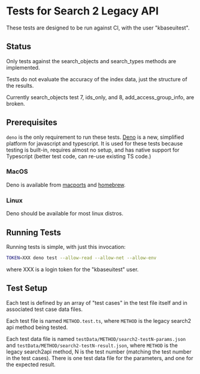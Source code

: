 # Tests for Search 2 Legacy API

These tests are designed to be run against CI, with the user "kbaseuitest".

## Status

Only tests against the search_objects and search_types methods are implemented.

Tests do not evaluate the accuracy of the index data, just the structure of the results.

Currently search_objects test 7, ids_only, and 8, add_access_group_info, are broken.

## Prerequisites

`deno` is the only requirement to run these tests. [Deno](https://deno.land/manual) is a new, simplified platform for javascript and typescript. It is used for these tests because testing is built-in, requires almost no setup, and has native support for Typescript (better test code, can re-use existing TS code.)

### MacOS

Deno is available from [macports](https://ports.macports.org/?search=deno&search_by=name) and [homebrew](https://formulae.brew.sh/formula/deno#default).

### Linux

Deno should be available for most linux distros.

## Running Tests

Running tests is simple, with just this invocation:

```bash
TOKEN=XXX deno test --allow-read --allow-net --allow-env
```

where XXX is a login token for the "kbaseuitest" user.

## Test Setup

Each test is defined by an array of "test cases" in the test file itself and in associated test case data files.

Each test file is named `METHOD.test.ts`, where `METHOD` is the legacy search2 api method being tested. 

Each test data file is named `testData/METHOD/search2-testN-params.json` and `testData/METHOD/search2-testN-result.json`, where `METHOD` is the legacy search2api method, N is the test number (matching the test number in the test cases). There is one test data file for the parameters, and one for the expected result.